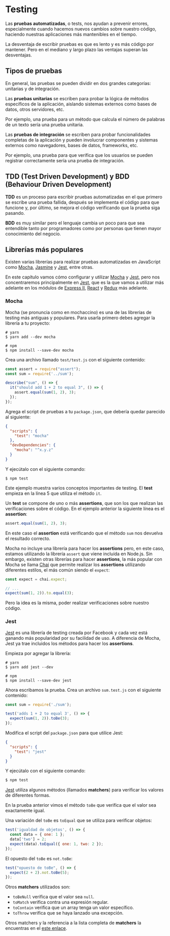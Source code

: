 # Testing

Las **pruebas automatizadas**, o tests, nos ayudan a prevenir errores, especialmente cuando hacemos nuevos cambios sobre nuestro código, haciendo nuestras aplicaciones más mantenibles en el tiempo.

La desventaja de escribir pruebas es que es lento y es más código por mantener. Pero en el mediano y largo plazo las ventajas superan las desventajas.

## Tipos de pruebas

En general, las pruebas se pueden dividir en dos grandes categorías: unitarias y de integración.

Las **pruebas unitarias** se escriben para probar la lógica de métodos específicos de la aplicación, aislando sistemas externos como bases de datos, otros servidores, etc.

Por ejemplo, una prueba para un método que calcula el número de palabras de un texto sería una prueba unitaria.

Las **pruebas de integración** se escriben para probar funcionalidades completas de la aplicación y pueden involucrar componentes y sistemas externos como navegadores, bases de datos, frameworks, etc.

Por ejemplo, una prueba para que verifica que los usuarios se pueden registrar correctamente sería una prueba de integración.

## TDD \(Test Driven Development\) y BDD \(Behaviour Driven Development\)

**TDD** es un proceso para escribir pruebas automatizadas en el que primero se escribe una prueba fallida, después se implementa el código para que funcione y, por último, se mejora el código verificando que la prueba siga pasando.

**BDD** es muy similar pero el lenguaje cambia un poco para que sea entendible tanto por programadores como por personas que tienen mayor conocimiento del negocio.

## Librerías más populares

Existen varias librerías para realizar pruebas automatizadas en JavaScript como [Mocha](https://mochajs.org/), [Jasmine](https://jasmine.github.io/) y [Jest](https://facebook.github.io/jest/), entre otras.

En este capítulo vamos cómo configurar y utilizar [Mocha](https://mochajs.org/) y [Jest](https://facebook.github.io/jest/), pero nos concentraremos principalmente en [Jest](https://facebook.github.io/jest/), que es la que vamos a utilizar más adelante en los módulos de [Express II](../express-ii), [React](../react) y [Redux](../redux) más adelante.

### Mocha

Mocha (se pronuncia como en mochaccino) es una de las librerías de testing más antiguas y populares. Para usarla primero debes agregar la librería a tu proyecto:

```
# yarn
$ yarn add --dev mocha

# npm
$ npm install --save-dev mocha
```

Crea una archivo llamado `test/test.js` con el siguiente contenido:

```javascript
const assert = require("assert");
const sum = require('../sum');

describe("sum", () => {
  it("should add 1 + 2 to equal 3", () => {
    assert.equal(sum(1, 2), 3);
  });
});
```

Agrega el script de pruebas a tu `package.json`, que debería quedar parecido al siguiente:

```json
{
  "scripts": {
    "test": "mocha"
  },
  "devDependencies": {
    "mocha": "^x.y.z"
  }
}
```

Y ejecútalo con el siguiente comando:

```
$ npm test
```

Este ejemplo muestra varios conceptos importantes de testing. El **test** empieza en la línea 5 que utiliza el método `it`.

Un **test** se compone de uno o más **assertions**, que son los que realizan las verificaciones sobre el código. En el ejemplo anterior la siguiente línea es el **assertion**:

```javascript
assert.equal(sum(1, 2), 3);
```

En este caso el **assertion** está verificando que el método `sum` nos devuelva el resultado correcto.

Mocha no incluye una librería para hacer los **assertions** pero, en este caso, estamos utilizando la librería `assert` que viene incluída en Node.js. Sin embargo, existen otras librerías para hacer **assertions**, la más popular con Mocha se llama [Chai](http://www.chaijs.com/) que permite realizar los **assertions** utilizando diferentes estilos, el más común siendo el `expect`:

```javascript
const expect = chai.expect;

// ...
expect(sum(1, 2)).to.equal(3);
```

Pero la idea es la misma, poder realizar verificaciones sobre nuestro código.

### Jest

[Jest](https://facebook.github.io/jest/) es una librería de testing creada por Facebook y cada vez está ganando más popularidad por su facilidad de uso. A diferencia de Mocha, Jest ya trae incluidos los métodos para hacer los **assertions**.

Empieza por agregar la librería:

```
# yarn
$ yarn add jest --dev

# npm
$ npm install --save-dev jest
```

Ahora escribamos la prueba. Crea un archivo `sum.test.js` con el siguiente contenido:

```javascript
const sum = require('./sum');

test('adds 1 + 2 to equal 3', () => {
  expect(sum(1, 2)).toBe(3);
});
```

Modifica el script del `package.json` para que utilice Jest:

```json
{
  "scripts": {
    "test": "jest"
  }
}
```

Y ejecútalo con el siguiente comando:

```javascript
$ npm test
```

[Jest](https://facebook.github.io/jest/) utiliza algunos métodos (llamados **matchers**) para verificar los valores de diferentes formas.

En la prueba anterior vimos el método `toBe` que verifica que el valor sea exactamente igual.

Una variación del `toBe` es `toEqual` que se utiliza para verificar objetos:

```javascript
test('igualdad de objetos', () => {
  const data = { one: 1 };
  data['two'] = 2;
  expect(data).toEqual({ one: 1, two: 2 });
});
```

El opuesto del `toBe` es `not.toBe`:

```javascript
test("opuesto de toBe", () => {
  expect(2 + 2).not.toBe(5);
});
```

Otros **matchers** utilizados son:

* `toBeNull` verifica que el valor sea `null`.
* `toMatch` verifica contra una expresión regular.
* `toContain` verifica que un array tenga un valor específico.
* `toThrow` verifica que se haya lanzado una excepción.

Otros matchers y la referencia a la lista completa de **matchers** la encuentras en el [este enlace](https://facebook.github.io/jest/docs/en/using-matchers.html).
